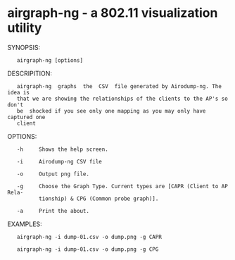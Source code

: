 # airgraph-ng - a 802.11 visualization utility

SYNOPSIS:

       airgraph-ng [options]

DESCRIPITION:



       airgraph-ng  graphs  the  CSV  file generated by Airodump-ng. The idea is
       that we are showing the relationships of the clients to the AP's so don't
       be  shocked if you see only one mapping as you may only have captured one
       client

OPTIONS:


       -h     Shows the help screen.

       -i     Airodump-ng CSV file

       -o     Output png file.

       -g     Choose the Graph Type. Current types are [CAPR (Client to AP Rela‐
              tionship) & CPG (Common probe graph)].

       -a     Print the about.

EXAMPLES:


       airgraph-ng -i dump-01.csv -o dump.png -g CAPR

       airgraph-ng -i dump-01.csv -o dump.png -g CPG
